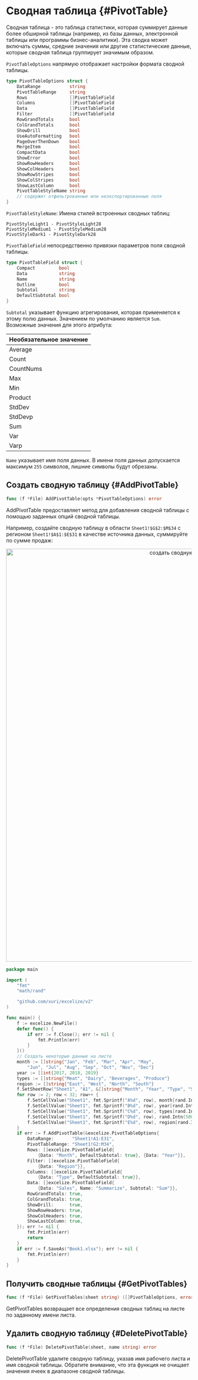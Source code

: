 # Сводная таблица {#PivotTable}

Сводная таблица - это таблица статистики, которая суммирует данные более обширной таблицы (например, из базы данных, электронной таблицы или программы бизнес-аналитики). Эта сводка может включать суммы, средние значения или другие статистические данные, которые сводная таблица группирует значимым образом.

`PivotTableOptions` напрямую отображает настройки формата сводной таблицы.

```go
type PivotTableOptions struct {
    DataRange           string
    PivotTableRange     string
    Rows                []PivotTableField
    Columns             []PivotTableField
    Data                []PivotTableField
    Filter              []PivotTableField
    RowGrandTotals      bool
    ColGrandTotals      bool
    ShowDrill           bool
    UseAutoFormatting   bool
    PageOverThenDown    bool
    MergeItem           bool
    CompactData         bool
    ShowError           bool
    ShowRowHeaders      bool
    ShowColHeaders      bool
    ShowRowStripes      bool
    ShowColStripes      bool
    ShowLastColumn      bool
    PivotTableStyleName string
    // содержит отфильтрованные или неэкспортированные поля
}
```

`PivotTableStyleName`: Имена стилей встроенных сводных таблиц:

```text
PivotStyleLight1 - PivotStyleLight28
PivotStyleMedium1 - PivotStyleMedium28
PivotStyleDark1 - PivotStyleDark28
```

`PivotTableField` непосредственно привязки параметров поля сводной таблицы.

```go
type PivotTableField struct {
    Compact         bool
    Data            string
    Name            string
    Outline         bool
    Subtotal        string
    DefaultSubtotal bool
}
```

`Subtotal` указывает функцию агрегирования, которая применяется к этому полю данных. Значением по умолчанию является `Sum`. Возможные значения для этого атрибута:

|Необязательное значение|
|---|
|Average|
|Count|
|CountNums|
|Max|
|Min|
|Product|
|StdDev|
|StdDevp|
|Sum|
|Var|
|Varp|

`Name` указывает имя поля данных. В имени поля данных допускается максимум `255` символов, лишние символы будут обрезаны.

## Создать сводную таблицу {#AddPivotTable}

```go
func (f *File) AddPivotTable(opts *PivotTableOptions) error
```

AddPivotTable предоставляет метод для добавления сводной таблицы с помощью заданных опций сводной таблицы.

Например, создайте сводную таблицу в области `Sheet1!$G$2:$M$34` с регионом `Sheet1!$A$1:$E$31` в качестве источника данных, суммируйте по сумме продаж:

<p align="center"><img width="1117" src="./images/pivot_table_01.png" alt="создать сводную таблицу с Excelize с помощью Go"></p>

```go
package main

import (
    "fmt"
    "math/rand"

    "github.com/xuri/excelize/v2"
)

func main() {
    f := excelize.NewFile()
    defer func() {
        if err := f.Close(); err != nil {
            fmt.Println(err)
        }
    }()
    // Создать некоторые данные на листе
    month := []string{"Jan", "Feb", "Mar", "Apr", "May",
        "Jun", "Jul", "Aug", "Sep", "Oct", "Nov", "Dec"}
    year := []int{2017, 2018, 2019}
    types := []string{"Meat", "Dairy", "Beverages", "Produce"}
    region := []string{"East", "West", "North", "South"}
    f.SetSheetRow("Sheet1", "A1", &[]string{"Month", "Year", "Type", "Sales", "Region"})
    for row := 2; row < 32; row++ {
        f.SetCellValue("Sheet1", fmt.Sprintf("A%d", row), month[rand.Intn(12)])
        f.SetCellValue("Sheet1", fmt.Sprintf("B%d", row), year[rand.Intn(3)])
        f.SetCellValue("Sheet1", fmt.Sprintf("C%d", row), types[rand.Intn(4)])
        f.SetCellValue("Sheet1", fmt.Sprintf("D%d", row), rand.Intn(5000))
        f.SetCellValue("Sheet1", fmt.Sprintf("E%d", row), region[rand.Intn(4)])
    }
    if err := f.AddPivotTable(&excelize.PivotTableOptions{
        DataRange:       "Sheet1!A1:E31",
        PivotTableRange: "Sheet1!G2:M34",
        Rows: []excelize.PivotTableField{
            {Data: "Month", DefaultSubtotal: true}, {Data: "Year"}},
        Filter: []excelize.PivotTableField{
            {Data: "Region"}},
        Columns: []excelize.PivotTableField{
            {Data: "Type", DefaultSubtotal: true}},
        Data: []excelize.PivotTableField{
            {Data: "Sales", Name: "Summarize", Subtotal: "Sum"}},
        RowGrandTotals: true,
        ColGrandTotals: true,
        ShowDrill:      true,
        ShowRowHeaders: true,
        ShowColHeaders: true,
        ShowLastColumn: true,
    }); err != nil {
        fmt.Println(err)
        return
    }
    if err := f.SaveAs("Book1.xlsx"); err != nil {
        fmt.Println(err)
    }
}
```

## Получить сводные таблицы {#GetPivotTables}

```go
func (f *File) GetPivotTables(sheet string) ([]PivotTableOptions, error)
```

GetPivotTables возвращает все определения сводных таблиц на листе по заданному имени листа.

## Удалить сводную таблицу {#DeletePivotTable}

```go
func (f *File) DeletePivotTable(sheet, name string) error
```

DeletePivotTable удалите сводную таблицу, указав имя рабочего листа и имя сводной таблицы. Обратите внимание, что эта функция не очищает значения ячеек в диапазоне сводной таблицы.
